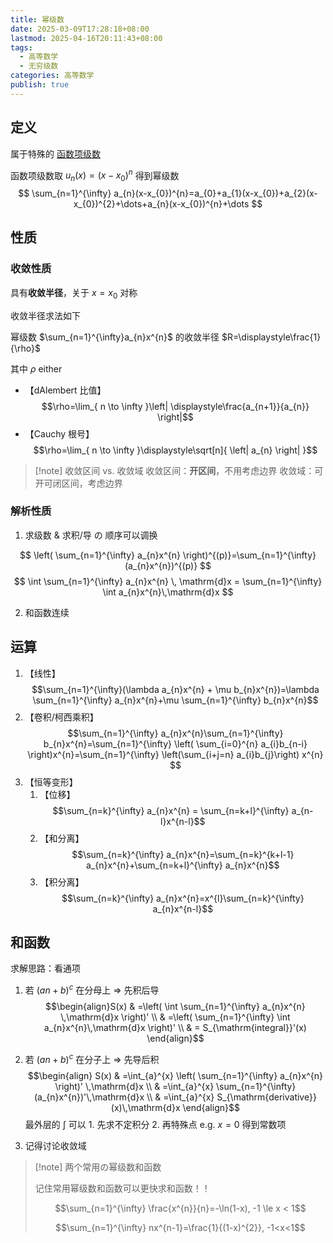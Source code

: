 ```yaml
---
title: 幂级数
date: 2025-03-09T17:28:18+08:00
lastmod: 2025-04-16T20:11:43+08:00
tags:
  - 高等数学
  - 无穷级数
categories: 高等数学
publish: true
---
```


## 定义

属于特殊的 [函数项级数](./%E5%87%BD%E6%95%B0%E9%A1%B9%E7%BA%A7%E6%95%B0.md)

函数项级数取 $u_{n}(x)=(x-x_{0})^{n}$ 得到幂级数
$$
\sum_{n=1}^{\infty} a_{n}(x-x_{0})^{n}=a_{0}+a_{1}(x-x_{0})+a_{2}(x-x_{0})^{2}+\dots+a_{n}(x-x_{0})^{n}+\dots
$$

## 性质
### 收敛性质

具有**收敛半径**，关于 $x=x_{0}$ 对称

收敛半径求法如下

幂级数 $\sum_{n=1}^{\infty}a_{n}x^{n}$ 的收敛半径 $R=\displaystyle\frac{1}{\rho}$

其中 $\rho$ either
- 【dAlembert 比值】 $$\rho=\lim_{ n \to \infty }\left| \displaystyle\frac{a_{n+1}}{a_{n}} \right|$$ 
- 【Cauchy 根号】$$\rho=\lim_{ n \to \infty }\displaystyle\sqrt[n]{ \left| a_{n} \right| }$$

>[!note] 收敛区间 vs. 收敛域
>收敛区间：**开区间**，不用考虑边界
>收敛域：可开可闭区间，考虑边界

### 解析性质

1. 求级数 & 求积/导 の 顺序可以调换

$$
\left( \sum_{n=1}^{\infty} a_{n}x^{n} \right)^{(p)}=\sum_{n=1}^{\infty} (a_{n}x^{n})^{(p)}
$$
$$
\int \sum_{n=1}^{\infty} a_{n}x^{n} \, \mathrm{d}x = \sum_{n=1}^{\infty} \int a_{n}x^{n}\,\mathrm{d}x
$$

2. 和函数连续

## 运算

1. 【线性】 $$\sum_{n=1}^{\infty}(\lambda a_{n}x^{n} + \mu b_{n}x^{n})=\lambda \sum_{n=1}^{\infty} a_{n}x^{n}+\mu \sum_{n=1}^{\infty} b_{n}x^{n}$$
2. 【卷积/柯西乘积】$$\sum_{n=1}^{\infty} a_{n}x^{n}\sum_{n=1}^{\infty} b_{n}x^{n}=\sum_{n=1}^{\infty} \left( \sum_{i=0}^{n} a_{i}b_{n-i} \right)x^{n}=\sum_{n=1}^{\infty} \left(\sum_{i+j=n} a_{i}b_{j}\right) x^{n} $$
3. 【恒等变形】
	1. 【位移】$$\sum_{n=k}^{\infty} a_{n}x^{n} = \sum_{n=k+l}^{\infty} a_{n-l}x^{n-l}$$
	2. 【和分离】$$\sum_{n=k}^{\infty} a_{n}x^{n}=\sum_{n=k}^{k+l-1} a_{n}x^{n}+\sum_{n=k+l}^{\infty} a_{n}x^{n}$$
	3. 【积分离】$$\sum_{n=k}^{\infty} a_{n}x^{n}=x^{l}\sum_{n=k}^{\infty} a_{n}x^{n-l}$$
## 和函数

求解思路：看通项

1. 若 $(an+b)^{c}$ 在分母上 $\Rightarrow$ 先积后导
	$$\begin{align}S(x) & =\left( \int \sum_{n=1}^{\infty} a_{n}x^{n} \,\mathrm{d}x \right)' \\  & =\left( \sum_{n=1}^{\infty} \int a_{n}x^{n}\,\mathrm{d}x \right)' \\  & = S_{\mathrm{integral}}'(x) \end{align}$$

2. 若 $(an+b)^{c}$ 在分子上 $\Rightarrow$ 先导后积
	$$\begin{align} S(x) & =\int_{a}^{x} \left( \sum_{n=1}^{\infty} a_{n}x^{n} \right)' \,\mathrm{d}x \\  & =\int_{a}^{x} \sum_{n=1}^{\infty} (a_{n}x^{n})'\,\mathrm{d}x \\  & =\int_{a}^{x} S_{\mathrm{derivative}}(x)\,\mathrm{d}x \end{align}$$
	最外层的 $\int$ 可以
		1. 先求不定积分
		2. 再特殊点 e.g. $x=0$ 得到常数项
3. 记得讨论收敛域

>[!note] 两个常用の幂级数和函数
>
>记住常用幂级数和函数可以更快求和函数！！
>
>$$\sum_{n=1}^{\infty} \frac{x^{n}}{n}=-\ln(1-x), -1 \le x < 1$$
>
>$$\sum_{n=1}^{\infty} nx^{n-1}=\frac{1}{(1-x)^{2}}, -1<x<1$$

